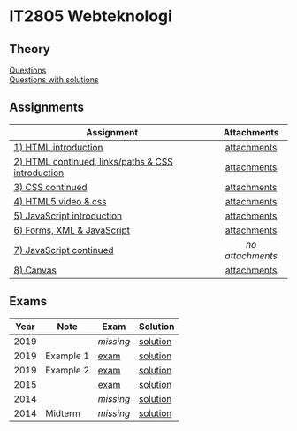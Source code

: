 # IT2805 Webteknologi
## Theory
[Questions](questions/index.md)  
[Questions with solutions](questions/solutions.md)

## Assignments

| Assignment | Attachments |
|----------|:-------------:|
| [1) HTML introduction](assignments/1/assignment-1.pdf) | [attachments](assignments/1/attachments-1.zip) |
| [2) HTML continued, links/paths & CSS introduction](assignments/2/assignment-2.pdf) | [attachments](assignments/2/attachments-2.zip) |
| [3) CSS continued](assignments/3/assignment-3.pdf) | [attachments](assignments/3/attachments-3.zip) |
| [4) HTML5 video & css](assignments/4/assignment-4.pdf) | [attachments](assignments/4/attachments-4.zip) |
| [5) JavaScript introduction](assignments/5/assignment-5.pdf) | [attachments](assignments/5/attachments-5.zip) |
| [6) Forms, XML & JavaScript](assignments/6/assignment-6.pdf) | [attachments](assignments/6/attachments-6.zip) |
| [7) JavaScript continued](assignments/7/assignment-7.pdf) | _no attachments_ |
| [8) Canvas](assignments/8/assignment-8.pdf) | [attachments](assignments/8/attachments-8.zip) |

## Exams

| Year | Note      | Exam                                        | Solution                                                 |
|:----:|-----------|---------------------------------------------|----------------------------------------------------------|
| 2019 |           | _missing_                                   | [solution](exams/IT2805_2019_Exam_solution.pdf)          |
| 2019 | Example 1 | [exam](exams/IT2805_2019_Exam_example1.pdf) | [solution](exams/IT2805_2019_Exam_example1_solution.pdf) |
| 2019 | Example 2 | [exam](exams/IT2805_2019_Exam_example2.pdf) | [solution](exams/IT2805_2019_Exam_example2_solution.pdf) |
| 2015 |           | [exam](exams/IT2805_2015_Exam.pdf)          | [solution](exams/IT2805_2015_Exam_solution.pdf)          |
| 2014 |           | _missing_                                   | [solution](exams/IT2805_2014_Exam_solution.pdf)          |
| 2014 | Midterm   | _missing_                                   | [solution](exams/IT2805_2014_Midterm_solution.pdf)       |

